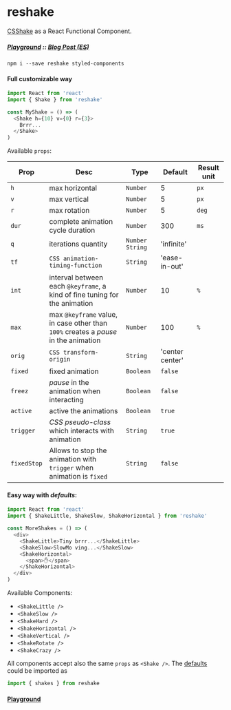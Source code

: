 # reshake

[CSShake](http://elrumordelaluz.github.io/csshake/) as a React Functional Component.

##### [Playground](https://elrumordelaluz.github.io/reshake/) :: [Blog Post (ES)](http://octuweb.com/jugando-css-javascript/)

```
npm i --save reshake styled-components
```

#### Full customizable way

```js
import React from 'react'
import { Shake } from 'reshake'

const MyShake = () => (
  <Shake h={10} v={0} r={3}>
    Brrr...
  </Shake>
)
```

Available `props`:

| Prop        | Desc                                                                                | Type              | Default         | Result unit |
| ----------- | ----------------------------------------------------------------------------------- | ----------------- | --------------- | ----------- |
| `h`         | max horizontal                                                                      | `Number`          | 5               | `px`        |
| `v`         | max vertical                                                                        | `Number`          | 5               | `px`        |
| `r`         | max rotation                                                                        | `Number`          | 5               | `deg`       |
| `dur`       | complete animation cycle duration                                                   | `Number`          | 300             | `ms`        |
| `q`         | iterations quantity                                                                 | `Number` `String` | 'infinite'      |             |
| `tf`        | `CSS animation-timing-function`                                                     | `String`          | 'ease-in-out'   |             |
| `int`       | interval between each `@keyframe`, a kind of fine tuning for the animation          | `Number`          | 10              | `%`         |
| `max`       | max `@keyframe` value, in case other than `100%` creates a _pause_ in the animation | `Number`          | 100             | `%`         |
| `orig`      | `CSS transform-origin`                                                              | `String`          | 'center center' |             |
| `fixed`     | fixed animation                                                                     | `Boolean`         | `false`         |             |
| `freez`     | _pause_ in the animation when interacting                                           | `Boolean`         | `false`         |             |
| `active`    | active the animations                                                               | `Boolean`         | `true`          |             |
| `trigger`   | _CSS pseudo-class_ which interacts with animation                                   | `String`          | `true`          |             |
| `fixedStop` | Allows to stop the animation with `trigger` when animation is `fixed`               | `String`          | `false`         |             |

#### Easy way with _defaults_:

```js
import React from 'react'
import { ShakeLittle, ShakeSlow, ShakeHorizontal } from 'reshake'

const MoreShakes = () => (
  <div>
    <ShakeLittle>Tiny brrr...</ShakeLittle>
    <ShakeSlow>SlowMo ving...</ShakeSlow>
    <ShakeHorizontal>
      <span>✋</span>
    </ShakeHorizontal>
  </div>
)
```

Available Components:

* `<ShakeLittle />`
* `<ShakeSlow />`
* `<ShakeHard />`
* `<ShakeHorizontal />`
* `<ShakeVertical />`
* `<ShakeRotate />`
* `<ShakeCrazy />`

All components accept also the same `props` as `<Shake />`. The [defaults](https://github.com/elrumordelaluz/reshake/blob/master/src/shakes.js) could be imported as

```js
import { shakes } from reshake
```

#### [Playground](https://elrumordelaluz.github.io/reshake/)
